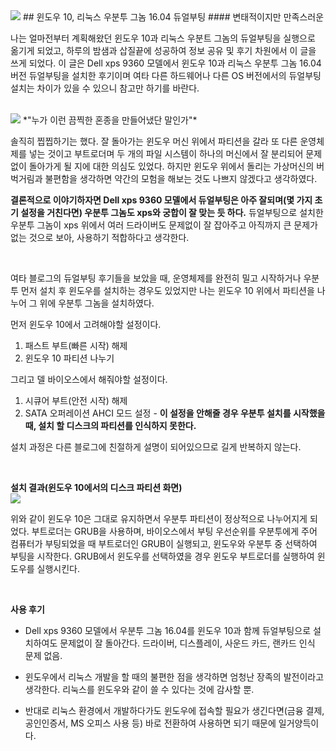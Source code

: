 <img class="img-responsive" src="https://i.blogs.es/7f13e4/win10ubuntu/650_1200.png">
## 윈도우 10, 리눅스 우분투 그놈 16.04 듀얼부팅
#### 변태적이지만 만족스러운 
  
나는 얼마전부터 계획해왔던 윈도우 10과 리눅스 우분트 그놈의 듀얼부팅을 실행으로 옮기게 되었고, 하루의 밤샘과 삽질끝에 성공하여 정보 공유 및 후기 차원에서 이 글을 쓰게 되었다. 이 글은 Dell xps 9360 모델에서 윈도우 10과 리눅스 우분투 그놈 16.04 버전 듀얼부팅을 설치한 후기이며 여타 다른 하드웨어나 다른 OS 버전에서의 듀얼부팅 설치는 차이가 있을 수 있으니 참고만 하기를 바란다.  
  
</br>
  
<img class="img-responsive" src="https://pbs.twimg.com/profile_images/344513261582717599/fcf50a575ff929023837cf5e496c662a.png">  
*"누가 이런 끔찍한 혼종을 만들어냈단 말인가"*  
  
</br>

솔직히 찝찝하기는 했다. 잘 돌아가는 윈도우 머신 위에서 파티션을 갈라 또 다른 운영체제를 넣는 것이고 부트로더며 두 개의 파일 시스템이 하나의 머신에서 잘 분리되어 문제없이 돌아가게 될 지에 대한 의심도 있었다. 하지만 윈도우 위에서 돌리는 가상머신의 버벅거림과 불편함을 생각하면 약간의 모험을 해보는 것도 나쁘지 않겠다고 생각하였다.
  
**결론적으로 이야기하자면 Dell xps 9360 모델에서 듀얼부팅은 아주 잘되며(몇 가지 초기 설정을 거친다면) 우분투 그놈도 xps와 궁합이 잘 맞는 듯 하다.** 듀얼부팅으로 설치한 우분투 그놈이 xps 위에서 여러 드라이버도 문제없이 잘 잡아주고 아직까지 큰 문제가 없는 것으로 보아, 사용하기 적합하다고 생각한다.  
  
</br>
  
여타 블로그의 듀얼부팅 후기들을 보았을 때, 운영체제를 완전히 밀고 시작하거나 우분투 먼저 설치 후 윈도우를 설치하는 경우도 있었지만 나는 윈도우 10 위에서 파티션을 나누어 그 위에 우분투 그놈을 설치하였다.  
  
먼저 윈도우 10에서 고려해야할 설정이다.  

1. 패스트 부트(빠른 시작) 해제
2. 윈도우 10 파티션 나누기
  
그리고 델 바이오스에서 해줘야할 설정이다.

1. 시큐어 부트(안전 시작) 해제
2. SATA 오퍼레이션 AHCI 모드 설정 - **이 설정을 안해줄 경우 우분투 설치를 시작했을 때, 설치 할 디스크의 파티션를 인식하지 못한다.**  
  
설치 과정은 다른 블로그에 친절하게 설명이 되어있으므로 길게 반복하지 않는다.
  
</br>
  
**설치 결과(윈도우 10에서의 디스크 파티션 화면)**  
<img class="img-responsive" src="https://jmyang.kr/static/img/dualboot.jpg">  
  
위와 같이 윈도우 10은 그대로 유지하면서 우분투 파티션이 정상적으로 나누어지게 되었다. 부트로더는 GRUB을 사용하며, 바이오스에서 부팅 우선순위를 우분투에게 주어 컴퓨터가 부팅되었을 때 부트로더인 GRUB이 실행되고, 윈도우와 우분투 중 선택하여 부팅을 시작한다. GRUB에서 윈도우를 선택하였을 경우 윈도우 부트로더를 실행하여 윈도우를 실행시킨다.  
  
</br>
  
**사용 후기**  

* Dell xps 9360 모델에서 우분투 그놈 16.04를 윈도우 10과 함께 듀얼부팅으로 설치하여도 문제없이 잘 돌아간다. 드라이버, 디스플레이, 사운드 카드, 랜카드 인식 문제 없음. 

* 윈도우에서 리눅스 개발을 할 때의 불편한 점을 생각하면 엄청난 장족의 발전이라고 생각한다. 리눅스를 윈도우와 같이 쓸 수 있다는 것에 감사할 뿐.  

* 반대로 리눅스 환경에서 개발하다가도 윈도우에 접속할 필요가 생긴다면(금융 결제, 공인인증서, MS 오피스 사용 등) 바로 전환하여 사용하면 되기 때문에 일거양득이다.
